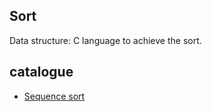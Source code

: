 ## Sort

Data structure: C language to achieve the sort.

## catalogue

- [Sequence sort](sort-sequence/README.md)

